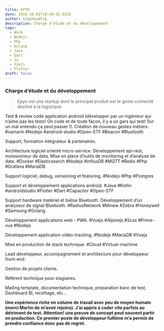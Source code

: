 ```yaml
---
title: EPYO
date: 2018-10-01T19:40:32.025Z
author: stephendltg
description: Charge d’étude et du développement
tags:
  - Work
  - Nodejs
  - Php
  - Golang
  - Java
  - Dart
  - Js
  - Vuejs
  - Flutter
draft: false
---
```

### **Charge d’étude et du développement**

> Epyo est une startup dont le principal produit est le geste connecté destiné à la logistique.

Test & review code application android (développer par un ingénieur qui n’aime pas les tests! On code et de toute façon, il y a un gars qui test! Sur un mal entendu ça peut passer !). Création de nouveau gestes métiers. #xamarin #Nodejs #android-studio #Open-STF #Beacon #Bluetooth

Support, formation intégrateur & partenaires.

Architecture logiciel orienté micro-service.  Développement api-rest, moissonneur de data. Mise en place d’outils de monitoring et d’analyse de data. #Docker #Elasticsearch #Nodejs #influxDB #MQTT #Redis #Php #Grafana #MariaDB

Support logiciel, debug, versioning et featuring. #Nodejs #Php #Postgres

Support et développement applications android. #Java #Kotlin #androidstudio #Flutter #Dart #Capacitor #Open-STF

Support hardware matériel et balise Bluetooth. Développement d’un analyseur de signal Bluetooth. #RadiusNetwork #Minew #Zebra #Honeywell #Samsung #Golang

Développement applications web - PWA. #Vuejs #Alpinejs #Scss #Prime-vue #Nodejs

Développement application vidéo-tracking. #Nodejs #MariaDB #Vuejs

Mise en production de stack technique. #Cloud #Virtual-machine

Lead développeur, accompagnement et architecture pour développeur front-end.

Gestion de projets clients.

Référent technique pour stagiaires.

Mailing template, documentation technique, preparation banc de test, Dashboard BI, recettage, etc…

**Une expérience riche en volume de travail avec peu de moyen humain (merci Martin de m’avoir rejoins). J’ai appris à coder vite parfois au détriment de test. Attention! une preuve de concept peut souvent partir en production. Ce premier poste de développeur fulltime m’a permis de prendre confiance donc pas de regret.**
